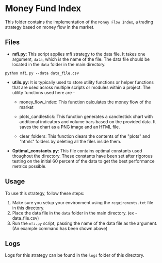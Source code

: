 # Money Fund Index

This folder contains the implementation of the `Money Flow Index`, a trading strategy based on money flow in the market.

## Files



- **mfi.py**: This script applies mfi strategy to the data file. It takes one argument, `data`, which is the name of the file. The data file should be located in the `data` folder in the main directory.

```
python mfi.py --data data_file.csv
```

- **utils.py**: It is typically used to store utility functions or helper functions that are used across multiple scripts or modules within a project. The utility functions used here are -
  
  * money_flow_index: This function calculates the money flow of the market
  * plots_candlestick: This function generates a candlestick chart with additional indicators and volume bars based on the provided data. It saves the chart as a PNG image and an HTML file.

  * clear_folders: This function clears the contents of the "plots" and "htmls" folders by deleting all the files inside them.


- **Optimal_constants.py**: This file contains optimal constants used thoughout the directory. These constants have been set after rigorous testing on the initial 60 percent of the data to get the best performance metrics possible.

## Usage

To use this strategy, follow these steps:

1. Make sure you setup your environment using the `requirements.txt` file in this directory.
2. Place the data file in the `data` folder in the main directory. (ex - data_file.csv)
3. Run the `mfi.py` script, passing the name of the data file as the argument. (An example command has been shown above)

## Logs
Logs for this strategy can be found in the `logs` folder of this directory.
